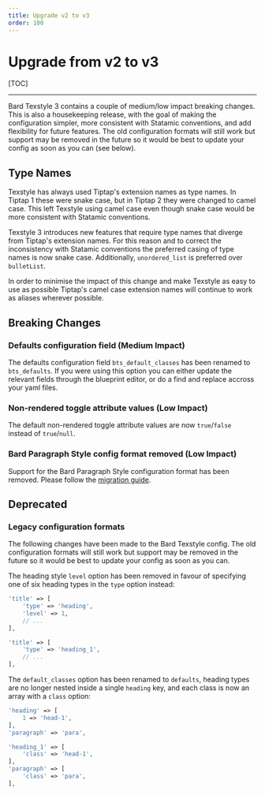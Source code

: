 ```yaml
---
title: Upgrade v2 to v3
order: 100
---
```


# Upgrade from v2 to v3

[TOC]

---

Bard Texstyle 3 contains a couple of medium/low impact breaking changes. This is also a housekeeping release, with the goal of making the configuration simpler, more consistent with Statamic conventions, and add flexibility for future features. The old configuration formats will still work but support may be removed in the future so it would be best to update your config as soon as you can (see below).

## Type Names

Texstyle has always used Tiptap's extension names as type names. In Tiptap 1 these were snake case, but in Tiptap 2 they were changed to camel case. This left Texstyle using camel case even though snake case would be more consistent with Statamic conventions.

Texstyle 3 introduces new features that require type names that diverge from Tiptap's extension names. For this reason and to correct the inconsistency with Statamic conventions the preferred casing of type names is now snake case. Additionally, `unordered_list` is preferred over `bulletList`.

In order to minimise the impact of this change and make Texstyle as easy to use as possible Tiptap's camel case extension names will continue to work as aliases wherever possible.

## Breaking Changes

### Defaults configuration field (Medium Impact)

The defaults configuration field `bts_default_classes` has been renamed to `bts_defaults`. If you were using this option you can either update the relevant fields through the blueprint editor, or do a find and replace accross your yaml files.

### Non-rendered toggle attribute values (Low Impact)

The default non-rendered toggle attribute values are now `true`/`false` instead of `true`/`null`.

### Bard Paragraph Style config format removed (Low Impact)

Support for the Bard Paragraph Style configuration format has been removed. Please follow the [migration guide](https://github.com/jacksleight/statamic-bard-texstyle/blob/main/MIGRATION.md).

## Deprecated

### Legacy configuration formats

The following changes have been made to the Bard Texstyle config. The old configuration formats will still work but support may be removed in the future so it would be best to update your config as soon as you can.

The heading style `level` option has been removed in favour of specifying one of six heading types in the `type` option instead:

```php
'title' => [
    'type' => 'heading',
    'level' => 1,
    // ...
],
```
```php
'title' => [
    'type' => 'heading_1',
    // ...
],
```

The `default_classes` option has been renamed to `defaults`, heading types are no longer nested inside a single `heading` key, and each class is now an array with a `class` option:

```php
'heading' => [
    1 => 'head-1',
],
'paragraph' => 'para',
```
```php
'heading_1' => [
    'class' => 'head-1',
],
'paragraph' => [
    'class' => 'para',
],
```